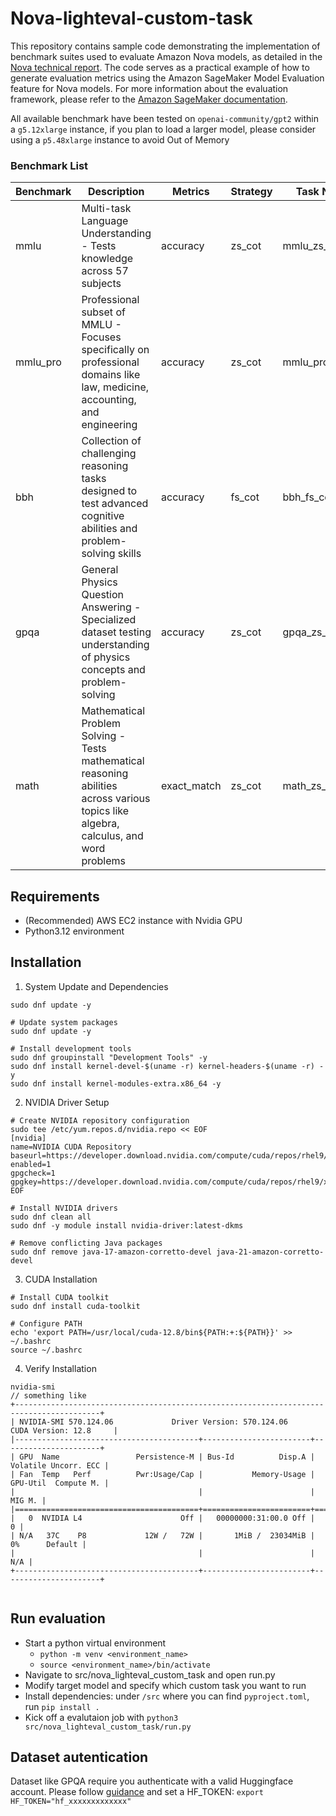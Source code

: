 # Nova-lighteval-custom-task
This repository contains sample code demonstrating the implementation of benchmark suites used to evaluate Amazon Nova models, as detailed in the [Nova technical report](https://assets.amazon.science/96/7d/0d3e59514abf8fdcfafcdc574300/nova-tech-report-20250317-0810.pdf). The code serves as a practical example of how to generate evaluation metrics using the Amazon SageMaker Model Evaluation feature for Nova models. For more information about the evaluation framework, please refer to the [Amazon SageMaker documentation](https://docs.aws.amazon.com/sagemaker/latest/dg/nova-model-evaluation.html).

All available benchmark have been tested on `openai-community/gpt2` within a `g5.12xlarge` instance, if you plan to load a larger model, please consider using a `p5.48xlarge` instance to avoid Out of Memory


### Benchmark List

| Benchmark | Description | Metrics | Strategy | Task Name | Task Directory |
|-----------|-------------|----------|-----------|------------|----------------|
| mmlu | Multi-task Language Understanding - Tests knowledge across 57 subjects | accuracy | zs_cot | mmlu_zs_cot | src/nova_lighteval_custom_task/custom_tasks/mmlu/zs_cot.py |
| mmlu_pro | Professional subset of MMLU - Focuses specifically on professional domains like law, medicine, accounting, and engineering | accuracy | zs_cot | mmlu_pro_zs_cot | src/nova_lighteval_custom_task/custom_tasks/mmlu_pro/zs_cot.py |
| bbh | Collection of challenging reasoning tasks designed to test advanced cognitive abilities and problem-solving skills | accuracy | fs_cot | bbh_fs_cot | src/nova_lighteval_custom_task/custom_tasks/bbh/fs_cot.py |
| gpqa | General Physics Question Answering - Specialized dataset testing understanding of physics concepts and problem-solving | accuracy | zs_cot | gpqa_zs_cot | src/nova_lighteval_custom_task/custom_tasks/gpqa/zs_cot.py |
| math | Mathematical Problem Solving - Tests mathematical reasoning abilities across various topics like algebra, calculus, and word problems | exact_match | zs_cot | math_zs_cot | src/nova_lighteval_custom_task/custom_tasks/math/zs_cot.py |

## Requirements
* (Recommended) AWS EC2 instance with Nvidia GPU 
* Python3.12 environment

## Installation
1. System Update and Dependencies

`sudo dnf update -y`

```
# Update system packages
sudo dnf update -y

# Install development tools
sudo dnf groupinstall "Development Tools" -y
sudo dnf install kernel-devel-$(uname -r) kernel-headers-$(uname -r) -y
sudo dnf install kernel-modules-extra.x86_64 -y
```

2. NVIDIA Driver Setup


```
# Create NVIDIA repository configuration
sudo tee /etc/yum.repos.d/nvidia.repo << EOF
[nvidia]
name=NVIDIA CUDA Repository
baseurl=https://developer.download.nvidia.com/compute/cuda/repos/rhel9/x86_64
enabled=1
gpgcheck=1
gpgkey=https://developer.download.nvidia.com/compute/cuda/repos/rhel9/x86_64/D42D0685.pub
EOF

# Install NVIDIA drivers
sudo dnf clean all
sudo dnf -y module install nvidia-driver:latest-dkms

# Remove conflicting Java packages
sudo dnf remove java-17-amazon-corretto-devel java-21-amazon-corretto-devel
```

3. CUDA Installation

```
# Install CUDA toolkit
sudo dnf install cuda-toolkit

# Configure PATH
echo 'export PATH=/usr/local/cuda-12.8/bin${PATH:+:${PATH}}' >> ~/.bashrc
source ~/.bashrc
```

4. Verify Installation

```
nvidia-smi
// something like
+-----------------------------------------------------------------------------------------+
| NVIDIA-SMI 570.124.06             Driver Version: 570.124.06     CUDA Version: 12.8     |
|-----------------------------------------+------------------------+----------------------+
| GPU  Name                 Persistence-M | Bus-Id          Disp.A | Volatile Uncorr. ECC |
| Fan  Temp   Perf          Pwr:Usage/Cap |           Memory-Usage | GPU-Util  Compute M. |
|                                         |                        |               MIG M. |
|=========================================+========================+======================|
|   0  NVIDIA L4                      Off |   00000000:31:00.0 Off |                    0 |
| N/A   37C    P8             12W /   72W |       1MiB /  23034MiB |      0%      Default |
|                                         |                        |                  N/A |
+-----------------------------------------+------------------------+----------------------+
      
```

## Run evaluation
* Start a python virtual environment
    * `python -m venv <environment_name>`
    * `source <environment_name>/bin/activate`
* Navigate to src/nova_lighteval_custom_task and open run.py
* Modify target model and specify which custom task you want to run
* Install dependencies: under `/src` where you can find `pyproject.toml`, run `pip install .`
* Kick off a evalutaion job with `python3 src/nova_lighteval_custom_task/run.py`

##  Dataset autentication
Dataset like GPQA require you authenticate with a valid Huggingface account.
Please follow [guidance](https://huggingface.co/docs/hub/en/datasets-polars-auth) and set a HF_TOKEN:
`export HF_TOKEN="hf_xxxxxxxxxxxxx"`